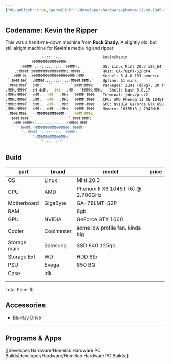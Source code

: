 ```yaml
---
{"dg-publish":true,"permalink":"/developer/hardware/phenom-ii-x6-1045-t-custom-pc/","noteIcon":""}
---
```



## Codename: Kevin the Ripper

This was a hand-me-down machine from **Rock Shady**. A slightly old, but still alright machine for **Kevin's** media rig and ripper

```bash
             ...-:::::-...                 kevin@kevin
          .-MMMMMMMMMMMMMMM-.              -----------
      .-MMMM`..-:::::::-..`MMMM-.          OS: Linux Mint 20.3 x86_64
    .:MMMM.:MMMMMMMMMMMMMMM:.MMMM:.        Host: GA-78LMT-S2Pdr4 
   -MMM-M---MMMMMMMMMMMMMMMMMMM.MMM-       Kernel: 5.4.0-153-generic
 `:MMM:MM`  :MMMM:....::-...-MMMM:MMM:`    Uptime: 51 mins
 :MMM:MMM`  :MM:`  ``    ``  `:MMM:MMM:    Packages: 2241 (dpkg), 20 (flatpak)
.MMM.MMMM`  :M 4dM.  -MM.  .MM-  `MMMM.MMM.   Shell: bash 5.0.17
:MMM:MMMM`  :MM.  -MM-  .MM:  `MMMM-MMM:   Terminal: /dev/pts/2
:MMM:MMMM`  :MM.  -MM-  .MM:  `MMMM:MMM:   CPU: AMD Phenom II X6 1045T (6) @ 2.700GHz
:MMM:MMMM`  :MM.  -MM-  .MM:  `MMMM-MMM:   GPU: NVIDIA GeForce GTX 650
.MMM.MMMM`  :MM:--:MM:--:MM:  `MMMM.MMM.   Memory: 1635MiB / 7942MiB
 :MMM:MMM-  `-MMMMMMMMMMMM-`  -MMM-MMM:
  :MMM:MMM:`                `:MMM:MMM:
   .MMM.MMMM:--------------:MMMM.MMM.
     '-MMMM.-MMMMMMMMMMMMMMM-.MMMM-'
       '.-MMMM``--:::::--``MMMM-.'
            '-MMMMMMMMMMMMM-'
               ``-:::::-``
```

## Build
| part         | brand      | model                             | price |
| ------------ | ---------- | --------------------------------- | ----- |
| OS           | Linux      | Mint 20.3                         |       |
| CPU          | AMD        | Phenom II X6 1045T (6) @ 2.700GHz |       |
| Motherboard  | GigaByte   | GA-78LMT-S2P                      |       |
| RAM          |            | 8gb                               |       |
| GPU          | NVIDIA     | GeForce GTX 1060                  |       |
| Cooler       | Coolmaster | some low profile fan. kinda big   |       |
| Storage main | Samsung    | SSD 840 125gb                     |       |
| Storage Ext  | WD         | HDD 8tb                           |       |
| PSU          | Evega      | 850 BQ                            |       |
| Case         | idk        |                                   |       |
|              |            |                                   |       |
|              |            |                                   |       |
Total Price: $

## Accessories
- Blu-Ray Drive

---
## Programs & Apps


[[developer/Hardware/Homelab Hardware PC Builds\|developer/Hardware/Homelab Hardware PC Builds]]